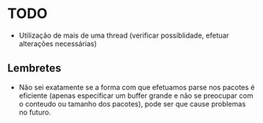 # TODO

* Utilização de mais de uma thread (verificar possiblidade, efetuar alterações necessárias)

## Lembretes

* Não sei exatamente se a forma com que efetuamos parse nos pacotes é eficiente (apenas especificar um buffer grande e não se preocupar com o conteudo ou tamanho dos pacotes), pode ser que cause problemas no futuro.